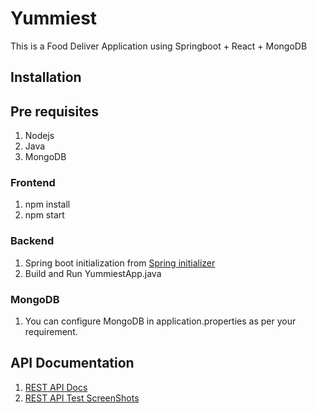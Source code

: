 # Yummiest
This is a Food Deliver Application using Springboot + React + MongoDB
## Installation
## Pre requisites
1. Nodejs
2. Java
3. MongoDB
### Frontend
1. npm install
2. npm start
### Backend
1. Spring boot initialization from [Spring initializer](https://start.spring.io/)
2. Build and Run YummiestApp.java
### MongoDB
1. You can configure MongoDB in application.properties as per your requirement.
## API Documentation
1. [REST API Docs](https://documenter.getpostman.com/view/19285628/UVeJLkaB)
2. [REST API Test ScreenShots](https://drive.google.com/drive/folders/1qxJvf-bIGjkvBeU2_89wdh_-Cs7HSwNH?usp=sharing)



